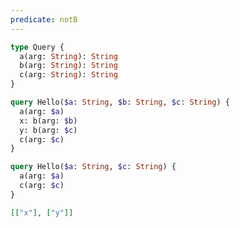 ```yaml
---
predicate: notB
---
```


```graphql schema
type Query {
  a(arg: String): String
  b(arg: String): String
  c(arg: String): String
}
```

```graphql operation
query Hello($a: String, $b: String, $c: String) {
  a(arg: $a)
  x: b(arg: $b)
  y: b(arg: $c)
  c(arg: $c)
}
```

```graphql result
query Hello($a: String, $c: String) {
  a(arg: $a)
  c(arg: $c)
}
```

```json masks
[["x"], ["y"]]
```
